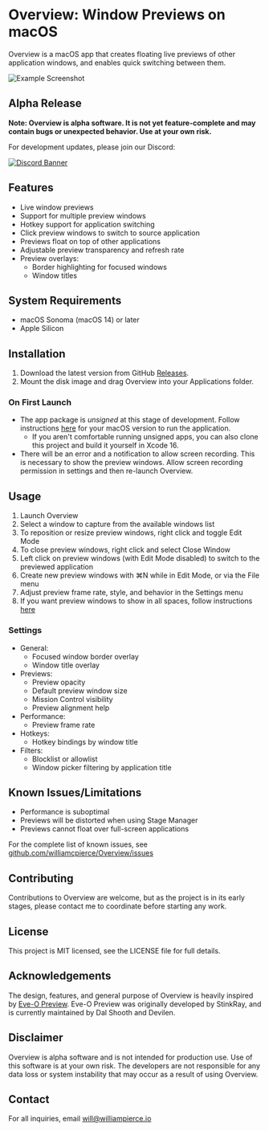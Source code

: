 # Overview: Window Previews on macOS

Overview is a macOS app that creates floating live previews of other application windows, and enables quick switching between them.

![Example Screenshot](https://downloads.williampierce.io/GitHub.jpg)

## Alpha Release

**Note: Overview is alpha software. It is not yet feature-complete and may contain bugs or unexpected behavior. Use at your own risk.**

For development updates, please join our Discord:

[![Discord Banner](https://discord.com/api/guilds/1295309622445473865/widget.png?style=banner2)](https://discord.gg/ZFXK5txaVh)

## Features

- Live window previews
- Support for multiple preview windows
- Hotkey support for application switching
- Click preview windows to switch to source application
- Previews float on top of other applications
- Adjustable preview transparency and refresh rate
- Preview overlays:
  - Border highlighting for focused windows
  - Window titles

## System Requirements

- macOS Sonoma (macOS 14) or later
- Apple Silicon

## Installation

1. Download the latest version from GitHub [Releases](https://github.com/williamcpierce/Overview/releases).
2. Mount the disk image and drag Overview into your Applications folder.

### On First Launch
- The app package is *unsigned* at this stage of development. Follow instructions [here](https://support.apple.com/guide/mac-help/open-a-mac-app-from-an-unknown-developer-mh40616/mac) for your macOS version to run the application.
  - If you aren't comfortable running unsigned apps, you can also clone this project and build it yourself in Xcode 16. 
- There will be an error and a notification to allow screen recording. This is necessary to show the preview windows. Allow screen recording permission in settings and then re-launch Overview. 

## Usage

1. Launch Overview
2. Select a window to capture from the available windows list
3. To reposition or resize preview windows, right click and toggle Edit Mode
4. To close preview windows, right click and select Close Window
5. Left click on preview windows (with Edit Mode disabled) to switch to the previewed application
6. Create new preview windows with ⌘N while in Edit Mode, or via the File menu
7. Adjust preview frame rate, style, and behavior in the Settings menu
8. If you want preview windows to show in all spaces, follow instructions [here](https://support.apple.com/guide/mac-help/work-in-multiple-spaces-mh14112/mac#:~:text=On%20your%20Mac%2C%20Control%2Dclick,app%20opens%20in%20every%20space.)

### Settings

- General:
  - Focused window border overlay
  - Window title overlay
- Previews: 
  - Preview opacity
  - Default preview window size
  - Mission Control visibility
  - Preview alignment help
- Performance:
  - Preview frame rate
- Hotkeys:
  - Hotkey bindings by window title
- Filters:
  - Blocklist or allowlist
  - Window picker filtering by application title

## Known Issues/Limitations

- Performance is suboptimal
- Previews will be distorted when using Stage Manager
- Previews cannot float over full-screen applications

For the complete list of known issues, see [github.com/williamcpierce/Overview/issues](https://github.com/williamcpierce/Overview/issues?q=is%3Aopen+is%3Aissue+label%3Abug)

## Contributing

Contributions to Overview are welcome, but as the project is in its early stages, please contact me to coordinate before starting any work.

## License

This project is MIT licensed, see the LICENSE file for full details. 

## Acknowledgements

The design, features, and general purpose of Overview is heavily inspired by [Eve-O Preview](https://github.com/Proopai/eve-o-preview). 
Eve-O Preview was originally developed by StinkRay, and is currently maintained by Dal Shooth and Devilen. 

## Disclaimer

Overview is alpha software and is not intended for production use. Use of this software is at your own risk. The developers are not responsible for any data loss or system instability that may occur as a result of using Overview.

## Contact

For all inquiries, email will@williampierce.io
